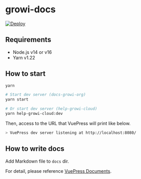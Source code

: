 # growi-docs

[![Deploy](https://github.com/growilabs/growi-docs/actions/workflows/deploy.yml/badge.svg)](https://github.com/growilabs/growi-docs/actions/workflows/deploy.yml)

## Requirements

- Node.js v14 or v16
- Yarn v1.22

## How to start

``` bash
yarn

# Start dev server (docs-growi-org)
yarn start

# Or start dev server (help-growi-cloud) 
yarn help-growi-cloud:dev
```

Then, access to the URL that VuePress will print like below.

``` bash
> VuePress dev server listening at http://localhost:8080/
```

## How to write docs

Add Markdown file to `docs` dir.

For detail, please reference [VuePress Documents](https://vuepress.vuejs.org/).
